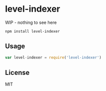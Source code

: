 # level-indexer

WIP - nothing to see here

```
npm install level-indexer
```

## Usage

``` js
var level-indexer = require('level-indexer')
```

## License

MIT
